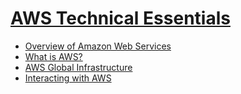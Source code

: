 # [AWS Technical Essentials](https://explore.skillbuilder.aws/learn/course/external/view/elearning/1851/aws-technical-essentials?dt=tile&tile=fdt)

* [Overview of Amazon Web Services](https://docs.aws.amazon.com/pdfs/whitepapers/latest/aws-overview/aws-overview.pdf)
* [What is AWS?](what-is-aws.md)
* [AWS Global Infrastructure](global-infrastructure.md)
* [Interacting with AWS](interacting-with-aws.md)